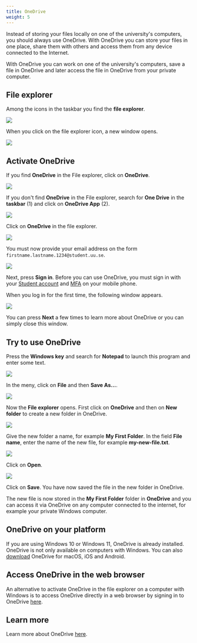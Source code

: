 ```yaml
---
title: OneDrive
weight: 5
---
```


Instead of storing your files locally on one of the university's
computers, you should always use OneDrive. With OneDrive you can store
your files in one place, share them with others and access them from any device
connected to the Internet.

With OneDrive you can work on one of the university's computers, save a file in
OneDrive and later access the file in OneDrive from your private computer.

## File explorer

Among the icons in the taskbar you find the **file explorer**. 

![](/images/en/2025/windows/taskbar-file-explorer.png?width=555px)

When you click on the file explorer icon, a new window opens. 

![](/images/2024/studenttjanster/windows/file-explorer-1.png)

## Activate OneDrive

If you find **OneDrive** in the File explorer, click on **OneDrive**. 

![](/images/2024/studenttjanster/windows/explorer-onedrive.png)

If you don't find **OneDrive** in the File explorer, search for **One Drive** in the  **taskbar** (1) and click on **OneDrive App** (2).

![](/images/2025/windows/one-drive-from-taskbar.png?width=555px)


Click on **OneDrive** in the file explorer. 

![](/images/2024/studenttjanster/windows/explorer-onedrive.png)

You must now provide your email address on the form
`firstname.lastname.1234@student.uu.se`.

![](/images/2024/studenttjanster/windows/onedrive-setup.png)

Next, press **Sign in**. Before you can use OneDrive, you must sign in with your [Student account](../preparation/#student-account) and
[MFA](microsoft/#activate-multifactor-authentication-mfa) on your mobile phone.

When you log in for the first time, the following window appears.

![](/images/2024/studenttjanster/windows/onedrive-setup-2.png)

You can press **Next** a few times to learn more about OneDrive or you can
simply close this window.

## Try to use OneDrive

Press the **Windows key** and search for **Notepad** to launch this program and
enter some text.

![](/images/2024/studenttjanster/windows/my-first-file-1.png?width=600px)

In the meny, click on **File** and then **Save As...**.

![](/images/2024/studenttjanster/windows/my-first-file-2.png?width=600px)

Now the **File explorer** opens. First click on **OneDrive** and then on **New
folder** to create a new folder in OneDrive.

![](/images/2024/studenttjanster/windows/my-first-file-3.png)

Give the new folder a name, for example **My First Folder**. In the field **File
name**, enter the name of the new file, for example **my-new-file.txt**.

![](/images/2024/studenttjanster/windows/my-first-file-4.png)

Click on  **Open**. 

![](/images/2024/studenttjanster/windows/my-first-file-5.png)

Click on **Save**. You have now saved the file in the new folder in OneDrive. 

The new file is now stored in the **My First Folder** folder in **OneDrive** and you
can access it via OneDrive on any computer connected to the internet, for
example your private Windows computer.

## OneDrive on your platform

If you are using Windows 10 or Windows 11, OneDrive is already installed. OneDrive is not only available on computers with Windows. You can also [download] OneDrive for macOS,
iOS and Android. 

[download]: https://www.microsoft.com/en-us/microsoft-365/onedrive/download

## Access OneDrive in the web browser

An alternative to activate OneDrive in the file explorer on a computer with Windows is to access OneDrive directly in a web browser by signing in to OneDrive [here][live].

[live]: https://onedrive.live.com/login/


## Learn more

Learn more about OneDrive [here][more].

[more]: https://support.microsoft.com/en-us/onedrive


